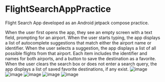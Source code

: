 # FlightSearchAppPractice
Flight Search App developed as an Android jetpack compose practice.

When the user first opens the app, they see an empty screen with a text field, prompting for an airport.
When the user starts typing, the app displays a list of autocomplete suggestions that match either the airport name or identifier.
When the user selects a suggestion, the app displays a list of all possible flights from that airport. Each item includes the identifier and names for both airports, and a button to save the destination as a favorite.
When the user clears the search box or does not enter a search query, the app displays a list of saved favorite destinations, if any exist.
![image](https://github.com/user-attachments/assets/11d30cb6-6559-4baf-82f4-aed2397e7a5b)
![image](https://github.com/user-attachments/assets/babe533f-71fe-4710-b777-b1f486d63995)
![image](https://github.com/user-attachments/assets/8f71d862-0109-40f4-aaa2-db298a9bc9c5)
![image](https://github.com/user-attachments/assets/b22be8dd-c60a-4b3a-8710-8407f4497104)
![image](https://github.com/user-attachments/assets/af49424f-d294-462c-b006-1312828090d0)




